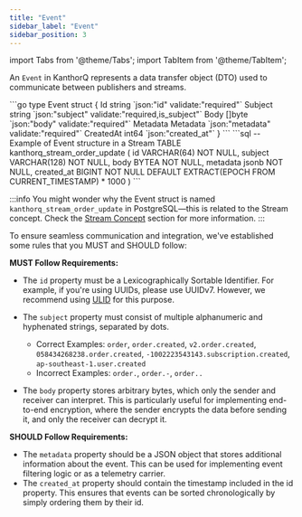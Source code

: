 ```yaml
---
title: "Event"
sidebar_label: "Event"
sidebar_position: 3
---
```


import Tabs from '@theme/Tabs';
import TabItem from '@theme/TabItem';

An `Event` in KanthorQ represents a data transfer object (DTO) used to communicate between publishers and streams.

<Tabs>
  <TabItem value="go" label="Go" default>
    ```go
    type Event struct {
      Id        string   `json:"id" validate:"required"`
      Subject   string   `json:"subject" validate:"required,is_subject"`
      Body      []byte   `json:"body" validate:"required"`
      Metadata  Metadata `json:"metadata" validate:"required"`
      CreatedAt int64    `json:"created_at"`
    }
    ```
  </TabItem>
  <TabItem value="postgresql" label="PostgreSQL">
    ```sql
    -- Example of Event structure in a Stream
    TABLE kanthorq_stream_order_update (
      id VARCHAR(64) NOT NULL,
      subject VARCHAR(128) NOT NULL,
      body BYTEA NOT NULL,
      metadata jsonb NOT NULL,
      created_at BIGINT NOT NULL DEFAULT EXTRACT(EPOCH FROM CURRENT_TIMESTAMP) * 1000
    )
    ```
  </TabItem>
</Tabs>

:::info
You might wonder why the Event struct is named `kanthorq_stream_order_update` in PostgreSQL—this is related to the Stream concept. Check the [Stream Concept](./004-stream.md#stream) section for more information.
:::

To ensure seamless communication and integration, we've established some rules that you MUST and SHOULD follow:

**MUST Follow Requirements:**

- The `id` property must be a Lexicographically Sortable Identifier. For example, if you're using UUIDs, please use UUIDv7. However, we recommend using [ULID](https://github.com/ulid/spec) for this purpose.
- The `subject` property must consist of multiple alphanumeric and hyphenated strings, separated by dots.

  - Correct Examples: `order`, `order.created`, `v2.order.created`, `058434268238.order.created`, `-1002223543143.subscription.created`, `ap-southeast-1.user.created`
  - Incorrect Examples: `order.`, `order.-`, `order..`

- The `body` property stores arbitrary bytes, which only the sender and receiver can interpret. This is particularly useful for implementing end-to-end encryption, where the sender encrypts the data before sending it, and only the receiver can decrypt it.

**SHOULD Follow Requirements:**

- The `metadata` property should be a JSON object that stores additional information about the event. This can be used for implementing event filtering logic or as a telemetry carrier.
- The `created_at` property should contain the timestamp included in the id property. This ensures that events can be sorted chronologically by simply ordering them by their id.
